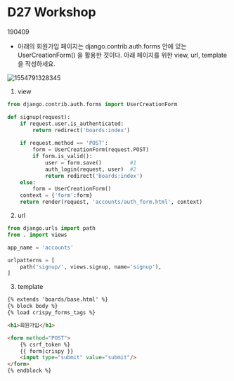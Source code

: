 # D27 Workshop

190409

* 아래의 회원가입 페이지는 django.contrib.auth.forms 안에 있는 UserCreationForm()
  을 활용한 것이다. 아래 페이지를 위한 view, url, template 을 작성하세요.

![1554791328345](C:\Users\student\AppData\Roaming\Typora\typora-user-images\1554791328345.png)

1. view

```python
from django.contrib.auth.forms import UserCreationForm

def signup(request):
    if request.user.is_authenticated:
        return redirect('boards:index')
        
    if request.method == 'POST':
        form = UserCreationForm(request.POST)
        if form.is_valid():
            user = form.save()         #1
            auth_login(request, user)  #2
            return redirect('boards:index')
    else:
        form = UserCreationForm()
    context = {'form':form}
    return render(request, 'accounts/auth_form.html', context)
```

2. url

```python
from django.urls import path
from . import views

app_name = 'accounts'

urlpatterns = [
    path('signup/', views.signup, name='signup'),
]
```

3. template

```html
{% extends 'boards/base.html' %}
{% block body %}
{% load crispy_forms_tags %}

<h1>회원가입</h1>

<form method="POST">
    {% csrf_token %}
    {{ form|crispy }}
    <input type="submit" value="submit"/>
</form>
{% endblock %}
```

